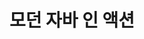 ---
title: "모던 자바 인 액션"
layout: category
permalink: /books/모던-자바-인-액션/
author_profile: true
sidebar_main: true
taxonomy: 모던 자바 인 액션
---